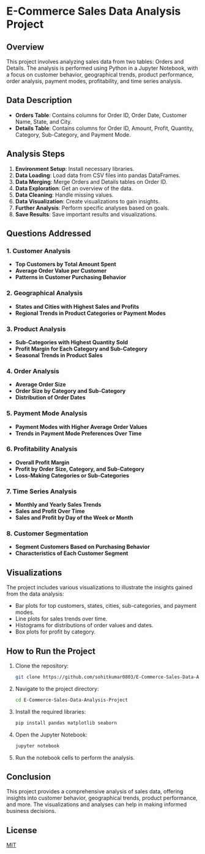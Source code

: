 

# E-Commerce Sales Data Analysis Project

## Overview
This project involves analyzing sales data from two tables: Orders and Details. The analysis is performed using Python in a Jupyter Notebook, with a focus on customer behavior, geographical trends, product performance, order analysis, payment modes, profitability, and time series analysis.

## Data Description
- **Orders Table**: Contains columns for Order ID, Order Date, Customer Name, State, and City.
- **Details Table**: Contains columns for Order ID, Amount, Profit, Quantity, Category, Sub-Category, and Payment Mode.

## Analysis Steps
1. **Environment Setup**: Install necessary libraries.
2. **Data Loading**: Load data from CSV files into pandas DataFrames.
3. **Data Merging**: Merge Orders and Details tables on Order ID.
4. **Data Exploration**: Get an overview of the data.
5. **Data Cleaning**: Handle missing values.
6. **Data Visualization**: Create visualizations to gain insights.
7. **Further Analysis**: Perform specific analyses based on goals.
8. **Save Results**: Save important results and visualizations.

## Questions Addressed
### 1. Customer Analysis
- **Top Customers by Total Amount Spent**
- **Average Order Value per Customer**
- **Patterns in Customer Purchasing Behavior**

### 2. Geographical Analysis
- **States and Cities with Highest Sales and Profits**
- **Regional Trends in Product Categories or Payment Modes**

### 3. Product Analysis
- **Sub-Categories with Highest Quantity Sold**
- **Profit Margin for Each Category and Sub-Category**
- **Seasonal Trends in Product Sales**

### 4. Order Analysis
- **Average Order Size**
- **Order Size by Category and Sub-Category**
- **Distribution of Order Dates**

### 5. Payment Mode Analysis
- **Payment Modes with Higher Average Order Values**
- **Trends in Payment Mode Preferences Over Time**

### 6. Profitability Analysis
- **Overall Profit Margin**
- **Profit by Order Size, Category, and Sub-Category**
- **Loss-Making Categories or Sub-Categories**

### 7. Time Series Analysis
- **Monthly and Yearly Sales Trends**
- **Sales and Profit Over Time**
- **Sales and Profit by Day of the Week or Month**

### 8. Customer Segmentation
- **Segment Customers Based on Purchasing Behavior**
- **Characteristics of Each Customer Segment**

## Visualizations
The project includes various visualizations to illustrate the insights gained from the data analysis:
- Bar plots for top customers, states, cities, sub-categories, and payment modes.
- Line plots for sales trends over time.
- Histograms for distributions of order values and dates.
- Box plots for profit by category.

## How to Run the Project
1. Clone the repository:
   ```bash
   git clone https://github.com/sohitkumar0803/E-Commerce-Sales-Data-Analysis-Project.git
   ```
2. Navigate to the project directory:
   ```bash
   cd E-Commerce-Sales-Data-Analysis-Project
   ```
3. Install the required libraries:
   ```bash
   pip install pandas matplotlib seaborn
   ```
4. Open the Jupyter Notebook:
   ```bash
   jupyter notebook
   ```
5. Run the notebook cells to perform the analysis.

## Conclusion
This project provides a comprehensive analysis of sales data, offering insights into customer behavior, geographical trends, product performance, and more. The visualizations and analyses can help in making informed business decisions.

## License

[MIT](licencse.txt)

